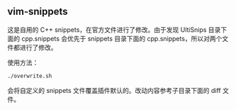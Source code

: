 ## vim-snippets

这是自用的 C++ snippets，在官方文件进行了修改。由于发现 UltiSnips 目录下面的 cpp.snippets 会优先于 snippets 目录下面的 cpp.snippets，所以对两个文件都进行了修改。

使用方法：

```bash
./overwrite.sh
```

会将自定义的 snippets 文件覆盖插件默认的。改动内容参考子目录下面的 diff 文件。
